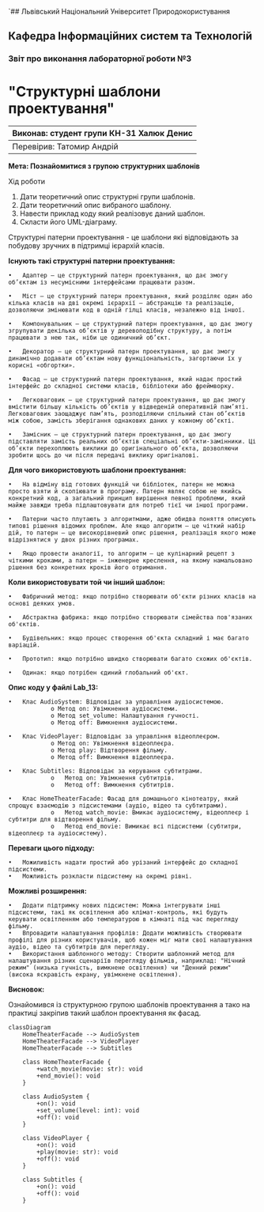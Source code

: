 `## Львівський Національний Університет Природокористування
## Кафедра Інформаційних систем та Технологій



### Звіт про виконання лабораторної роботи №3
# "Структурні шаблони проектування"



| Виконав: студент групи КН-31 Халюк Денис |
|------------------------------------------|
| Перевірив: Татомир Андрій                |




**Мета: Познайомитися з групою структурних шаблонів**


Хід роботи

1. Дати теоретичний опис структурні групи шаблонів.
2. Дати теоретичний опис вибраного шаблону.
3. Навести приклад коду який реалізовує даний шаблон.
4. Скласти його UML-діаграму.

Структурні патерни проектування - це шаблони які відповідають за побудову зручних в підтримці ієрархій класів.

**Існують такі структурні патерни проектування:**

    •	Адаптер — це структурний патерн проектування, що дає змогу об’єктам із несумісними інтерфейсами працювати разом.

    •	Міст — це структурний патерн проектування, який розділяє один або кілька класів на дві окремі ієрархії — абстракцію та реалізацію, дозволяючи змінювати код в одній гілці класів, незалежно від іншої.

    •	Компонувальник — це структурний патерн проектування, що дає змогу згрупувати декілька об’єктів у деревоподібну структуру, а потім працювати з нею так, ніби це одиничний об’єкт.

    •	Декоратор — це структурний патерн проектування, що дає змогу динамічно додавати об’єктам нову функціональність, загортаючи їх у корисні «обгортки».

    •	Фасад — це структурний патерн проектування, який надає простий інтерфейс до складної системи класів, бібліотеки або фреймворку.

    •	Легковаговик — це структурний патерн проектування, що дає змогу вмістити більшу кількість об’єктів у відведеній оперативній пам’яті. Легковаговик заощаджує пам’ять, розподіляючи спільний стан об’єктів між собою, замість зберігання однакових даних у кожному об’єкті.

    •	Замісник — це структурний патерн проектування, що дає змогу підставляти замість реальних об’єктів спеціальні об’єкти-замінники. Ці об’єкти перехоплюють виклики до оригінального об’єкта, дозволяючи зробити щось до чи після передачі виклику оригіналові.

**Для чого використовують шаблони проектування:**

    •	На відміну від готових функцій чи бібліотек, патерн не можна просто взяти й скопіювати в програму. Патерн являє собою не якийсь конкретний код, а загальний принцип вирішення певної проблеми, який майже завжди треба підлаштовувати для потреб тієї чи іншої програми.

    •	Патерни часто плутають з алгоритмами, адже обидва поняття описують типові рішення відомих проблем. Але якщо алгоритм — це чіткий набір дій, то патерн — це високорівневий опис рішення, реалізація якого може відрізнятися у двох різних програмах.

    •	Якщо провести аналогії, то алгоритм — це кулінарний рецепт з чіткими кроками, а патерн — інженерне креслення, на якому намальовано рішення без конкретних кроків його отримання.

**Коли використовувати той чи інший шаблон:**

    •	Фабричний метод: якщо потрібно створювати об'єкти різних класів на основі деяких умов.

    •	Абстрактна фабрика: якщо потрібно створювати сімейства пов'язаних об'єктів.

    •	Будівельник: якщо процес створення об'єкта складний і має багато варіацій.

    •	Прототип: якщо потрібно швидко створювати багато схожих об'єктів.

    •	Одинак: якщо потрібен єдиний глобальний об'єкт.

**Опис коду у файлі Lab_13:**

    •	Клас AudioSystem: Відповідає за управління аудіосистемою.
                o Метод on: Увімкнення аудіосистеми.
                o Метод set_volume: Налаштування гучності.
                o Метод off: Вимкнення аудіосистеми.

    •	Клас VideoPlayer: Відповідає за управління відеоплеєром.
                o Метод on: Увімкнення відеоплеєра.
                o Метод play: Відтворення фільму.
                o Метод off: Вимкнення відеоплеєра.

    •	Клас Subtitles: Відповідає за керування субтитрами.
                o	Метод on: Увімкнення субтитрів.
                o	Метод off: Вимкнення субтитрів.

    •	Клас HomeTheaterFacade: Фасад для домашнього кінотеатру, який спрощує взаємодію з підсистемами (аудіо, відео та субтитрами).
                o	Метод watch_movie: Вмикає аудіосистему, відеоплеєр і субтитри для відтворення фільму.
                o	Метод end_movie: Вимикає всі підсистеми (субтитри, відеоплеєр та аудіосистему).

**Переваги цього підходу:**

    •	Можиливість надати простий або урізаний інтерфейс до складної підсистеми.
    •	Можливість розкласти підсистему на окремі рівні.
**Можливі розширення:**

    •	Додати підтримку нових підсистем: Можна інтегрувати інші підсистеми, такі як освітлення або клімат-контроль, які будуть керувати освітленням або температурою в кімнаті під час перегляду фільму.
    •	Впровадити налаштування профілів: Додати можливість створювати профілі для різних користувачів, щоб кожен міг мати свої налаштування аудіо, відео та субтитрів для перегляду.
    •	Використання шаблонного методу: Створити шаблонний метод для налаштування різних сценаріїв перегляду фільмів, наприклад: "Нічний режим" (низька гучність, вимкнене освітлення) чи "Денний режим" (висока яскравість екрану, увімкнене освітлення).

**Висновок:**

Ознайомився із структурною групою шаблонів проектування а тако на практиці закріпив такий шаблон проектування як фасад.

```mermaid
classDiagram
    HomeTheaterFacade --> AudioSystem
    HomeTheaterFacade --> VideoPlayer
    HomeTheaterFacade --> Subtitles

    class HomeTheaterFacade {
        +watch_movie(movie: str): void
        +end_movie(): void
    }

    class AudioSystem {
        +on(): void
        +set_volume(level: int): void
        +off(): void
    }

    class VideoPlayer {
        +on(): void
        +play(movie: str): void
        +off(): void
    }

    class Subtitles {
        +on(): void
        +off(): void
    }

